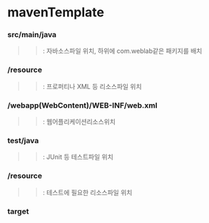 # mavenTemplate

### src/main/java	
>> : 자바소스파일 위치, 하위에  com.weblab같은 패키지를 배치 

###    /resource	
>>: 프로퍼티나 XML 등 리소스파일 위치 

### 	/webapp(WebContent)/WEB-INF/web.xml	
>>: 웹어플리케이션리소스위치

### 	test/java	
>>: JUnit 등 테스트파일 위치

### 		/resource	
>>: 테스트에 필요한 리소스파일 위치   

### target   
		
